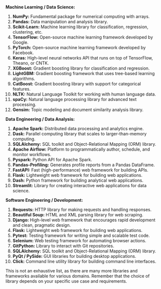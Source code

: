 **Machine Learning / Data Science:**
1. **NumPy:** Fundamental package for numerical computing with arrays.
2. **Pandas:** Data manipulation and analysis library.
3. **Scikit-Learn:** Machine learning library for classification, regression, clustering, etc.
4. **TensorFlow:** Open-source machine learning framework developed by Google.
5. **PyTorch:** Open-source machine learning framework developed by Facebook.
6. **Keras:** High-level neural networks API that runs on top of TensorFlow, Theano, or CNTK.
7. **XGBoost:** Gradient boosting library for classification and regression.
8. **LightGBM:** Gradient boosting framework that uses tree-based learning algorithms.
9. **CatBoost:** Gradient boosting library with support for categorical features.
10. **NLTK:** Natural Language Toolkit for working with human language data.
11. **spaCy:** Natural language processing library for advanced text processing.
12. **Gensim:** Topic modeling and document similarity analysis library.

**Data Engineering / Data Analysis:**
1. **Apache Spark:** Distributed data processing and analytics engine.
2. **Dask:** Parallel computing library that scales to larger-than-memory computing.
3. **SQLAlchemy:** SQL toolkit and Object-Relational Mapping (ORM) library.
4. **Apache Airflow:** Platform to programmatically author, schedule, and monitor workflows.
5. **Pyspark:** Python API for Apache Spark.
6. **Pandas-Profiling:** Generates profile reports from a Pandas DataFrame.
7. **FastAPI:** Fast (high-performance) web framework for building APIs.
8. **Flask:** Lightweight web framework for building web applications.
9. **Dash:** Python framework for building analytical web applications.
10. **Streamlit:** Library for creating interactive web applications for data science.

**Software Engineering / Development:**
1. **Requests:** HTTP library for making requests and handling responses.
2. **Beautiful Soup:** HTML and XML parsing library for web scraping.
3. **Django:** High-level web framework that encourages rapid development and clean, pragmatic design.
4. **Flask:** Lightweight web framework for building web applications.
5. **Pytest:** Testing framework for writing simple and scalable test code.
6. **Selenium:** Web testing framework for automating browser actions.
7. **GitPython:** Library to interact with Git repositories.
8. **SQLAlchemy:** SQL toolkit and Object-Relational Mapping (ORM) library.
9. **PyQt / PySide:** GUI libraries for building desktop applications.
10. **Click:** Command line utility library for building command line interfaces.

This is not an exhaustive list, as there are many more libraries and frameworks available for various domains. Remember that the choice of library depends on your specific use case and requirements.
